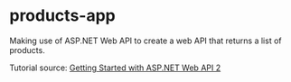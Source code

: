 # products-app

Making use of ASP.NET Web API to create a web API that returns a list of products.

Tutorial source: [Getting Started with ASP.NET Web API 2](http://www.asp.net/web-api/overview/getting-started-with-aspnet-web-api/tutorial-your-first-web-api)
